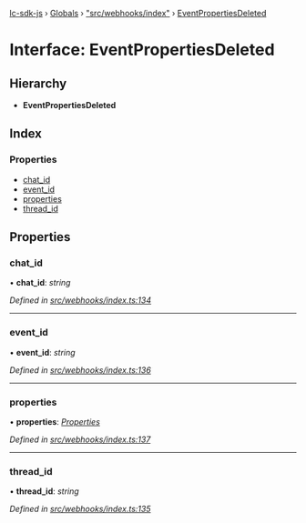 [lc-sdk-js](../README.md) › [Globals](../globals.md) › ["src/webhooks/index"](../modules/_src_webhooks_index_.md) › [EventPropertiesDeleted](_src_webhooks_index_.eventpropertiesdeleted.md)

# Interface: EventPropertiesDeleted

## Hierarchy

* **EventPropertiesDeleted**

## Index

### Properties

* [chat_id](_src_webhooks_index_.eventpropertiesdeleted.md#chat_id)
* [event_id](_src_webhooks_index_.eventpropertiesdeleted.md#event_id)
* [properties](_src_webhooks_index_.eventpropertiesdeleted.md#properties)
* [thread_id](_src_webhooks_index_.eventpropertiesdeleted.md#thread_id)

## Properties

###  chat_id

• **chat_id**: *string*

*Defined in [src/webhooks/index.ts:134](https://github.com/livechat/lc-sdk-js/blob/38eeefe/src/webhooks/index.ts#L134)*

___

###  event_id

• **event_id**: *string*

*Defined in [src/webhooks/index.ts:136](https://github.com/livechat/lc-sdk-js/blob/38eeefe/src/webhooks/index.ts#L136)*

___

###  properties

• **properties**: *[Properties](_src_objects_index_.properties.md)*

*Defined in [src/webhooks/index.ts:137](https://github.com/livechat/lc-sdk-js/blob/38eeefe/src/webhooks/index.ts#L137)*

___

###  thread_id

• **thread_id**: *string*

*Defined in [src/webhooks/index.ts:135](https://github.com/livechat/lc-sdk-js/blob/38eeefe/src/webhooks/index.ts#L135)*
